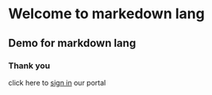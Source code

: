 # Welcome to markedown lang
## Demo for markdown lang
### Thank you
click here to [sign in](login.html) our portal
